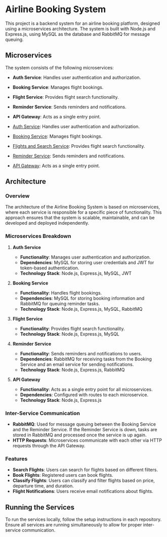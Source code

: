 # Airline Booking System

This project is a backend system for an airline booking platform, designed using a microservices architecture. The system is built with Node.js and Express.js, using MySQL as the database and RabbitMQ for message queuing.

## Microservices

The system consists of the following microservices:

- **Auth Service**: Handles user authentication and authorization.
- **Booking Service**: Manages flight bookings.
- **Flight Service**: Provides flight search functionality.
- **Reminder Service**: Sends reminders and notifications.
- **API Gateway**: Acts as a single entry point.

- [Auth Service](https://github.com/AmDevDeepak/AuthServices): Handles user authentication and authorization.
- [Booking Service](https://github.com/AmDevDeepak/BookingService): Manages flight bookings.
- [Flights and Search Service](https://github.com/AmDevDeepak/FlightsAndSearchService): Provides flight search functionality.
- [Reminder Service](https://github.com/AmDevDeepak/ReminderService): Sends reminders and notifications.
- [API Gateway](https://github.com/AmDevDeepak/API_Gateway): Acts as a single entry point.

## Architecture

### Overview

The architecture of the Airline Booking System is based on microservices, where each service is responsible for a specific piece of functionality. This approach ensures that the system is scalable, maintainable, and can be developed and deployed independently.

### Microservices Breakdown

1. **Auth Service**
    - **Functionality**: Manages user authentication and authorization.
    - **Dependencies**: MySQL for storing user credentials and JWT for token-based authentication.
    - **Technology Stack**: Node.js, Express.js, MySQL, JWT

2. **Booking Service**
    - **Functionality**: Handles flight bookings.
    - **Dependencies**: MySQL for storing booking information and RabbitMQ for queuing reminder tasks.
    - **Technology Stack**: Node.js, Express.js, MySQL, RabbitMQ

3. **Flight Service**
    - **Functionality**: Provides flight search functionality.
    - **Technology Stack**: Node.js, Express.js, MySQL

4. **Reminder Service**
    - **Functionality**: Sends reminders and notifications to users.
    - **Dependencies**: RabbitMQ for receiving tasks from the Booking Service and an email service for sending notifications.
    - **Technology Stack**: Node.js, Express.js, RabbitMQ

5. **API Gateway**
    - **Functionality**: Acts as a single entry point for all microservices.
    - **Dependencies**: Configured with routes to each microservice.
    - **Technology Stack**: Node.js, Express.js

### Inter-Service Communication

- **RabbitMQ**: Used for message queuing between the Booking Service and the Reminder Service. If the Reminder Service is down, tasks are stored in RabbitMQ and processed once the service is up again.
- **HTTP Requests**: Microservices communicate with each other via HTTP requests through the API Gateway.

### Features

- **Search Flights**: Users can search for flights based on different filters.
- **Book Flights**: Registered users can book flights.
- **Classify Flights**: Users can classify and filter flights based on price, departure time, and duration.
- **Flight Notifications**: Users receive email notifications about flights.

## Running the Services

To run the services locally, follow the setup instructions in each repository. Ensure all services are running simultaneously to allow for proper inter-service communication.

